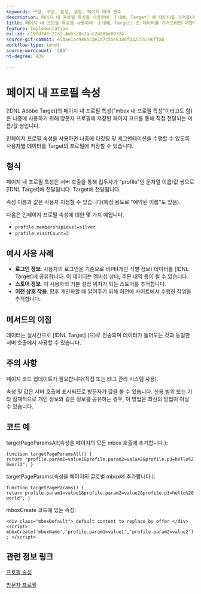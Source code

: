 ```yaml
---
keywords: 구현, 구현, 설정, 설정, 페이지 매개 변수
description: 페이지 내 프로필 특성을 사용하여  [!DNL Target] 에 데이터를 가져옵니다.
title: 페이지 내 프로필 특성을 사용하여  [!DNL Target] 로 데이터를 가져오려면 어떻게 해야 합니까?
feature: Implementation
exl-id: c19fd746-21a2-4eb5-8c2a-c24806e09324
source-git-commit: e5bae1ac9485c3e1d7c55e6386f332755196ffab
workflow-type: tm+mt
source-wordcount: '283'
ht-degree: 43%

---
```


# 페이지 내 프로필 속성

[!DNL Adobe Target]의 페이지 내 프로필 특성(&quot;mbox 내 프로필 특성&quot;이라고도 함)은 나중에 사용하기 위해 방문자 프로필에 저장된 페이지 코드를 통해 직접 전달되는 이름/값 쌍입니다.

인페이지 프로필 속성을 사용하면 나중에 타깃팅 및 세그멘테이션을 수행할 수 있도록 사용자별 데이터를 Target의 프로필에 저장할 수 있습니다.

## 형식

페이지 내 프로필 특성은 서버 호출을 통해 접두사가 &quot;profile&quot;인 문자열 이름/값 쌍으로 [!DNL Target]에 전달됩니다. Target에 전달됩니다.

속성 이름과 값은 사용자 지정할 수 있습니다(특정 용도로 &quot;예약된 이름&quot;도 있음).

다음은 인페이지 프로필 속성에 대한 몇 가지 예입니다.

* `profile.membershipLevel=silver`
* `profile.visitCount=3`

## 예시 사용 사례

* **로그인 정보**: 사용자의 로그인을 기준으로 비PII(개인 식별 정보) 데이터를 [!DNL Target]에 공유합니다. 이 데이터는 멤버십 상태, 주문 내역 등이 될 수 있습니다.
* **스토어 정보**: 이 사용자의 기본 설정 위치가 되는 스토어를 추적합니다.
* **이전 상호 작용**: 향후 개인화할 때 알려주기 위해 이전에 사이트에서 수행한 작업을 추적합니다.

## 메서드의 이점

데이터는 실시간으로 [!DNL Target] (으)로 전송되며 데이터가 들어오는 것과 동일한 서버 호출에서 사용할 수 있습니다.

## 주의 사항

페이지 코드 업데이트가 필요합니다(직접 또는 태그 관리 시스템 사용).

속성 및 값은 서버 호출에 표시되므로 방문자가 값을 볼 수 있습니다. 신용 범위 또는 기타 잠재적으로 개인 정보와 같은 정보를 공유하는 경우, 이 방법은 최선의 방법이 아닐 수 있습니다.

## 코드 예

targetPageParamsAll(속성을 페이지의 모든 mbox 호출에 추가합니다.):

`function targetPageParamsAll() { return "profile.param1=value1&profile.param2=value2&profile.p3=hello%20world"; }`

targetPageParams(속성을 페이지의 글로벌 mbox에 추가합니다.):

`function targetPageParams() { return profile.param1=value1&profile.param2=value2&profile.p3=hello%20world"; }`

mboxCreate 코드에 있는 속성:

`<div class="mboxDefault"> default content to replace by offer </div> <script> mboxCreate('mboxName','profile.param1=value1','profile.param2=value2'); </script>`

## 관련 정보 링크

[프로필 속성](https://experienceleague.adobe.com/docs/target/using/audiences/visitor-profiles/profile-parameters.html)

[방문자 프로필](https://experienceleague.adobe.com/docs/target/using/audiences/create-audiences/categories-audiences/visitor-profile.html)
